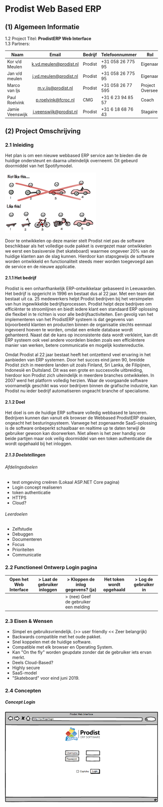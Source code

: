# Prodist Web Based ERP


## (1) Algemeen Informatie
 1.2 Project Titel: <b> ProdistERP Web Interface</b>  
  1.3 Partners:  


| Naam                    | Email                       | Bedrijf | Telefoonnummer        | Rol             |
| ------------------------|:---------------------------:|---------|-----------------------|-----------------|
| Kor v/d Meulen          | k.vd.meulen@prodist.nl      | Prodist | +31 058 26 775 95     | Eigenaar        |
| Jan v/d meulen          | j.vd.meulen@prodist.nl      | Prodist | +31 058 26 775 95     | Eigenaar        |
| Marco van Ijs           | m.v.ijs@prodist.nl          | Prodist | +31 058 26 77 595     | Project Overseer|
| Paul Roelvink           | p.roelvink@fcroc.nl         | CMG     | +31 6 23 94 85 57     | Coach           |
| Jamie Veenswijk         | j.veenswijk@prodist.nl      | Prodist | +31 6 18 68 76 43     | Stagaire        |


## (2) Project Omschrijving  

### 2.1  Inleiding  

<p> Het plan is om een nieuwe webbased ERP service aan te bieden die de huidige ondersteunt en daarna uiteindelijk overneemt. Dit gebeurd doormiddel van het Spotifymodel. </p>

![](Images/Werkplan-9758bf0f.png)

<p> Door te ontwikkelen op deze manier stelt Prodist niet pas de software beschikbaar als het volledige oude pakket is overgezet maar ontwikkelen we eerst een basisversie (het skateboard)
    waarmee ongeveer 20% van de huidige klanten aan de slag kunnen.
    Hierdoor kan stapsgewijs de software worden ontwikkeld en functionaliteit steeds meer worden toegevoegd aan de service en de nieuwe applicatie. </p>


#### 2.1.1 Het bedrijf

<p> Prodist is een onhanfhankelijk ERP-ontwikkelaar gebaseerd in Leeuwarden. Het bedrijf is opgericht in 1996 en bestaat dus al 22 jaar.
    Met een team dat bestaat uit ca. 25 medewerkers helpt Prodist bedrijven bij het versimpelen van hun ingewikkelde bedrijfsprocessen.
    Prodist helpt deze bedrijven om efficiënter te stroomlijnen en biedt iedere klant een standaard ERP oplossing die flexibel in te richten is voor alle bedrijfsactiviteiten.
    Een gevolg van het implementeren van het ProdistERP systeem is dat gegevens van bijvoorbeeld klanten en producten binnen de organisatie slechts eenmaal ingevoerd hoeven te worden,
    omdat een enkele database wordt gehanteerd. Naast dat de kans op inconsistente data wordt verkleint, kan dit ERP systeem ook veel andere voordelen
    bieden zoals een efficiëntere manier van werken, betere communicatie en mogelijk kostenreductie. </p>

<p> Omdat Prodist al 22 jaar bestaat heeft het ontzettend veel ervaring in het aanbieden van ERP systemen. Door het succes eind jaren 90, breidde Prodist zich
    in meerdere landen uit zoals Finland, Sri Lanka, de Filipijnen, Indonesië en Duitsland. Dit was een grote en succesvolle uitbreiding, hierdoor kon Prodist zich uiteindelijk in meerdere branches
    ontwikkelen. In 2007 werd het platform volledig herzien. Waar de voorgaande software voornamelijk geschikt was voor bedrijven binnen de grafische industrie,
    kan Prodist nu ieder bedrijf automatiseren ongeacht branche of specialisme. </p>




#### 2.1.2 Doel  

<p> Het doel is om de huidige ERP software volledig webbased te lanceren. Bedrijven kunnen dan vanuit elk browser de Webbased ProdistERP draaien, ongeacht het besturingsysteem.
    Vanwege het zogenaamde SaaS-oplossing is de software onbeperkt schaalbaar en realtime up te daten terwijl de gebruiker gewoon kan doorwerken. Niet alleen is het zeer handig voor beide partijen maar ook veilig doormiddel van een token authenticatie die wordt opgehaald bij het inloggen. </p>
    
    
##### 2.1.3 Doelstellingen

###### Afdelingsdoelen

* test omgeving creëren (Lokaal ASP.NET Core pagina)
* Login concept realiseren
* token authenticatie
* HTTPS
* Cloud?
###### Leerdoelen

* Zelfstudie
* Debuggen
* Documenteren
* Focus
* Prioriteiten
* Communicatie


### 2.2 Functioneel Ontwerp Login pagina  

| Open het Web Interface | > Laat de gebruiker inloggen | > Kloppen de inlog gegevens? (ja) |  Het token wordt opgehaald | > Log de gebruiker in |
|------------------------|:----------------------------:|------------------------------|--------------------------|----------------------------------|  
|                        |                              | > (nee) Geef de gebruiker een melding |


### 2.3 Eisen & Wensen  

 * Simpel en gebruiksvriendelijk. (>> user friendly << Zeer belangrijk)
 * Backwards compatible met het oude pakket.
 * Snel koppelen met de huidige software.
 * Compatible met elk browser en Operating System.
 * Kan "On the fly" worden geupdate zonder dat de gebruiker iets ervan merkt.
 * Deels Cloud-Based?
 * Highly secure
 * SaaS-model
 * "Skateboard" voor eind juni 2019.


### 2.4 Concepten

##### Concept Login

![](Images/Werkplan-731f8b05.png)
